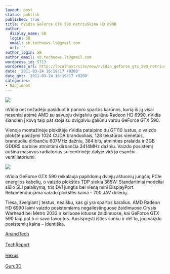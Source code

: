```yaml
---
layout: post
status: publish
published: true
title: nVidia GeForce GTX 590 netriuškina HD 6990
author:
  display_name: SB
  login: SB
  email: sb.technews.lt@gmail.com
  url: ''
author_login: SB
author_email: sb.technews.lt@gmail.com
wordpress_id: 5713
wordpress_url: http://localhost/site/new/nvidia_geforce_gtx_590_netriuskina_hd_6990/
date: '2011-03-24 16:19:17 +0200'
date_gmt: '2011-03-24 16:19:17 +0200'
categories:
- Naujienos
---
```

<div class="imgright"><img src="http://technews.lt/upload/nvidiagoodlogo.jpg"  /></div>
<p>nVidia net nežadėjo pasiduot ir panoro spartos karūnos, kurią iš jų visai neseniai atėmė AMD su savuoju dvigalviu galiūnu Radeon HD 6990. nVidia šiandien į kovą taip pat stoja su dvigalviu galiūnu vardu GeForce GTX 590.</p>
<p>Vienoje montažinėje plokštėje nVidia patalpino du GF110 lustus, o vaizdo plokštė pasižymi 1024 CUDA branduoliais, 128 tekstūros vienetais, branduoliu dirbančiu 607MHz dažniu, 384 bitų atminties pralaida ir 3GB GDDR5 darbine atmintimi dirbančia 3414MHz dažniu. Vaizdo posistemį aušina masyvus radiatorius su centrinėje dalyje virš jo esančiu ventiliatoriumi.</p>
<p><img src="http://technews.lt/upload/GTX590big.jpg" /></p>
<p>nVidia GeForce GTX 590 reikalauja papildomų dviejų aštuonių jungčių PCIe energijos kabelių, o vaizdo plokštės TDP siekia 365W. Standartiniai modeliai siūlo SLI palaikymą, tris DVI jungtis bei vieną mini DisplayPort. Rekomenduojama vaizdo plokštės kaina – 700 JAV dolerių.</p>
<p>Tiesa, žvelgiant į testus, neaišku, kas gi yra spartos karalius. AMD Radeon HD 6990 laimi vaizdo posistemiams negailestinguose žaidimuose Crysis Warhead bei Metro 2033 ir keliuose kituose žaidimuose, kai GeForce GTX 590 taip pat turi savo favoritus. Apsispręsti išties sunku ir dėl to, jog vaizdo posistemių kaina – identiška.</p>
<p><a class="ns" href="http://www.anandtech.com/show/4239/nvidias-geforce-gtx-590-duking-it-out-for-the-single-card-king">AnandTech</a><br />
<br /><a class="ns" href="http://techreport.com/articles.x/20629">TechReport</a><br />
<br /><a class="ns" href="http://www.hexus.net/content/item.php?item=29724">Hexus</a><br />
<br /><a class="ns" href="http://www.guru3d.com/article/geforce-gtx-590-review/">Guru3D</a></p>
